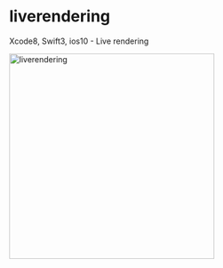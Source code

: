 # liverendering

Xcode8, Swift3, ios10 - Live rendering

<img width="369" alt="liverendering" src="https://cloud.githubusercontent.com/assets/22255995/20458076/9c054290-ae9a-11e6-9232-f31d6f9f45b5.png">


